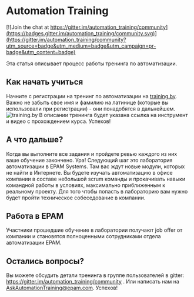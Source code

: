 

Automation Training
=======

[![Join the chat at https://gitter.im/automation_training/community](https://badges.gitter.im/automation_training/community.svg)](https://gitter.im/automation_training/community?utm_source=badge&utm_medium=badge&utm_campaign=pr-badge&utm_content=badge)

Эта статья описывает процесс работы тренинга по автоматизации.

## Как начать учиться

Начните с регистрации на тренинг по автоматизации на [training.by](https://training.by). Важно не забыть свое имя и фамилию на латинице (которые вы использовали при регистрации) - они понадобятся в дальнейшем. ![training.by](https://raw.githubusercontent.com/vitalliuss/automation-training/master/pictures/training_by.png) В описании тренинга будет указана ссылка на инструмент и видео с прохождением курса. Успехов!


## А что дальше?

Когда вы выполните все задания и пройдете ревью каждого из них ваше обучение закончено. Ура! Следующий шаг это лаборатория автоматизации в EPAM Systems. Там вас ждут новые модули, которых не найти в Интернете. Вы будете изучать автоматизацию в офисе компании в составе небольшой scrum команды и прокачивать навыки командной работы в условиях, максимально приближенным к реальному проекту. Для того чтобы попасть в лабораторию вам нужно будет пройти техническое собеседование в компании.

## Работа в EPAM

Участники прошедшие обучение в лаборатории получают job offer от компании и становятся полноценными сотрудниками отдела автоматизации EPAM.

## Остались вопросы?

Вы можете обсудить детали тренинга в группе пользователей в gitter: https://gitter.im/automation_training/community . Или написать нам на [AskAutomationTraining@epam.com](mailto:AskAutomationTraining@epam.com?Subject=AskAutomationTraining). Успехов! 

